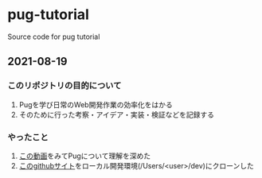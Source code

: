 # pug-tutorial
Source code for pug tutorial

## 2021-08-19
### このリポジトリの目的について
1. Pugを学び日常のWeb開発作業の効率化をはかる
1. そのために行った考察・アイデア・実装・検証などを記録する

### やったこと
1. [この動画](https://youtube.com/playlist?list=PLz_6dB4PItBEYHIDnXPUI81pTQ_71eEqS)をみてPugについて理解を深めた
1. [このgithubサイト](https://github.com/rmstibbard/pug-tutorial)をローカル開発環境(/Users/\<user\>/dev)にクローンした

